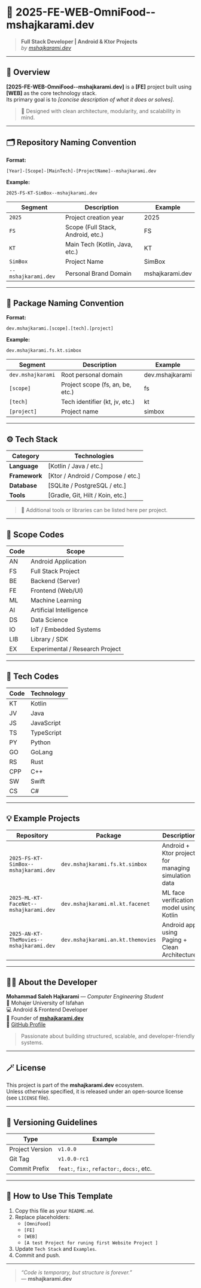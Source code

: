 # 🚀 **2025-FE-WEB-OmniFood--mshajkarami.dev**

> **Full Stack Developer | Android & Ktor Projects**  
> _by [mshajkarami.dev](https://mshajkarami.dev)_

---

## 🧠 Overview

**[2025-FE-WEB-OmniFood--mshajkarami.dev]** is a **[FE]** project built using **[WEB]** as the core technology stack.  
Its primary goal is to _[concise description of what it does or solves]_.

> 🧩 Designed with clean architecture, modularity, and scalability in mind.

---

## 🗂 Repository Naming Convention

**Format:**

```
[Year]-[Scope]-[MainTech]-[ProjectName]--mshajkarami.dev
```

**Example:**

```
2025-FS-KT-SimBox--mshajkarami.dev
```

| Segment             | Description                       | Example         |
| ------------------- | --------------------------------- | --------------- |
| `2025`              | Project creation year             | 2025            |
| `FS`                | Scope (Full Stack, Android, etc.) | FS              |
| `KT`                | Main Tech (Kotlin, Java, etc.)    | KT              |
| `SimBox`            | Project Name                      | SimBox          |
| `--mshajkarami.dev` | Personal Brand Domain             | mshajkarami.dev |

---

## 🧱 Package Naming Convention

**Format:**

```
dev.mshajkarami.[scope].[tech].[project]
```

**Example:**

```
dev.mshajkarami.fs.kt.simbox
```

| Segment           | Description                      | Example         |
| ----------------- | -------------------------------- | --------------- |
| `dev.mshajkarami` | Root personal domain             | dev.mshajkarami |
| `[scope]`         | Project scope (fs, an, be, etc.) | fs              |
| `[tech]`          | Tech identifier (kt, jv, etc.)   | kt              |
| `[project]`       | Project name                     | simbox          |

---

## ⚙️ Tech Stack

| Category      | Technologies                      |
| ------------- | --------------------------------- |
| **Language**  | [Kotlin / Java / etc.]            |
| **Framework** | [Ktor / Android / Compose / etc.] |
| **Database**  | [SQLite / PostgreSQL / etc.]      |
| **Tools**     | [Gradle, Git, Hilt / Koin, etc.]  |

> 🧩 Additional tools or libraries can be listed here per project.

---

## 🧭 Scope Codes

| Code | Scope                           |
| ---- | ------------------------------- |
| AN   | Android Application             |
| FS   | Full Stack Project              |
| BE   | Backend (Server)                |
| FE   | Frontend (Web/UI)               |
| ML   | Machine Learning                |
| AI   | Artificial Intelligence         |
| DS   | Data Science                    |
| IO   | IoT / Embedded Systems          |
| LIB  | Library / SDK                   |
| EX   | Experimental / Research Project |

---

## 🧰 Tech Codes

| Code | Technology |
| ---- | ---------- |
| KT   | Kotlin     |
| JV   | Java       |
| JS   | JavaScript |
| TS   | TypeScript |
| PY   | Python     |
| GO   | GoLang     |
| RS   | Rust       |
| CPP  | C++        |
| SW   | Swift      |
| CS   | C#         |

---

## 💡 Example Projects

| Repository                              | Package                           | Description                                         |
| --------------------------------------- | --------------------------------- | --------------------------------------------------- |
| `2025-FS-KT-SimBox--mshajkarami.dev`    | `dev.mshajkarami.fs.kt.simbox`    | Android + Ktor project for managing simulation data |
| `2025-ML-KT-FaceNet--mshajkarami.dev`   | `dev.mshajkarami.ml.kt.facenet`   | ML face verification model using Kotlin             |
| `2025-AN-KT-TheMovies--mshajkarami.dev` | `dev.mshajkarami.an.kt.themovies` | Android app using Paging + Clean Architecture       |

---

## 👨‍💻 About the Developer

**Mohammad Saleh Hajkarami** — _Computer Engineering Student_  
📍 Mohajer University of Isfahan  
💻 Android & Frontend Developer  
🚀 Founder of **[mshajkarami.dev](https://mshajkarami.dev)**  
🐙 [GitHub Profile](https://github.com/mshajkarami)

> Passionate about building structured, scalable, and developer-friendly systems.

---

## 🪄 License

This project is part of the **mshajkarami.dev** ecosystem.  
Unless otherwise specified, it is released under an open-source license (see `LICENSE` file).

---

## 🏁 Versioning Guidelines

| Type            | Example                                     |
| --------------- | ------------------------------------------- |
| Project Version | `v1.0.0`                                    |
| Git Tag         | `v1.0.0-rc1`                                |
| Commit Prefix   | `feat:`, `fix:`, `refactor:`, `docs:`, etc. |

---

## 🧩 How to Use This Template

1. Copy this file as your `README.md`.
2. Replace placeholders:
   - `[OmniFood]`
   - `[FE]`
   - `[WEB]`
   - `[A test Project for runing first Website Project ]`
3. Update `Tech Stack` and `Examples`.
4. Commit and push.

---

> _“Code is temporary, but structure is forever.”_  
> — **mshajkarami.dev**
